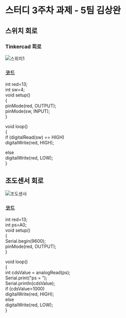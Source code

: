 # 스터디 3주차 과제 - 5팀 김상완
## 스위치 회로
### Tinkercad 회로
![스위치1](https://user-images.githubusercontent.com/128452894/231369497-14e26503-aa13-4e58-90a7-46eff3f1c563.png)
### 코드
int red=13;\
int sw=4;\
void setup()\
{\
  pinMode(red, OUTPUT);\
  pinMode(sw, INPUT);\
}

void loop()\
{\
  if (digitalRead(sw) == HIGH)\
     digitalWrite(red, HIGH);
  
  else \
     digitalWrite(red, LOW); \
}

## 조도센서 회로
![조도센사](https://user-images.githubusercontent.com/128452894/231369989-57af5b5d-012c-4d9c-b120-3c4f7d107fa1.png)
### 코드
int red=13;\
int ps=A0;\
void setup()\
{\
  Serial.begin(9600);\
  pinMode(red, OUTPUT);\
}

void loop()\
{\
  int cdsValue = analogRead(ps);\
  Serial.print("ps = ");\
  Serial.println(cdsValue);\
  if (cdsValue>1000)\
      digitalWrite(red, HIGH);\
  else\
      digitalWrite(red, LOW);\
}
